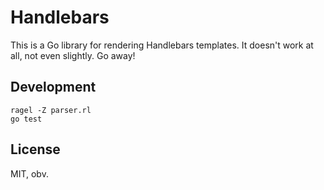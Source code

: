 Handlebars
==========

This is a Go library for rendering Handlebars templates. It doesn't work at all,
not even slightly. Go away!


## Development

    ragel -Z parser.rl
    go test


## License

MIT, obv.
